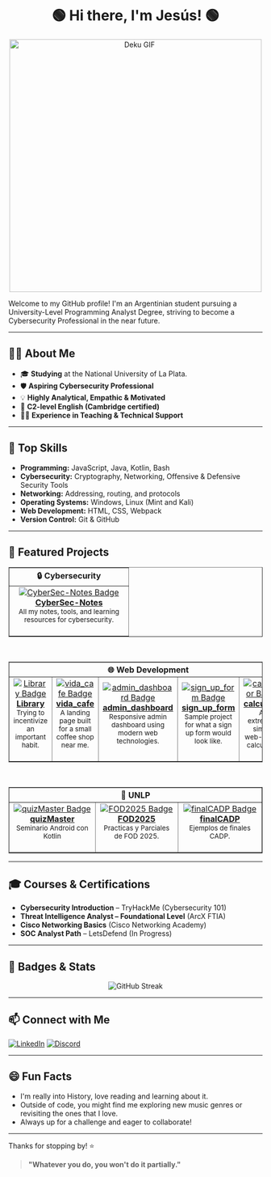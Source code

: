 <div align="center">
  
# 🟢 Hi there, I'm Jesús! 🟢

</div>

<p align="center">
  <img src="https://github.com/user-attachments/assets/3bd9745c-950d-4b57-874d-733796993c89" alt="Deku GIF" width="500"/>
</p>

Welcome to my GitHub profile!
I'm an Argentinian student pursuing a University-Level Programming Analyst Degree, striving to become a Cybersecurity Professional in the near future.

---

## 🧑‍💻 About Me

- 🎓 **Studying** at the National University of La Plata.
- 🛡️ **Aspiring Cybersecurity Professional**
- 💡 **Highly Analytical, Empathic & Motivated**
- 📕 **C2-level English (Cambridge certified)**
- 👨‍🏫 **Experience in Teaching & Technical Support**

---

## 🔧 Top Skills

- **Programming:** JavaScript, Java, Kotlin, Bash
- **Cybersecurity:** Cryptography, Networking, Offensive & Defensive Security Tools
- **Networking:** Addressing, routing, and protocols
- **Operating Systems:** Windows, Linux (Mint and Kali)
- **Web Development:** HTML, CSS, Webpack
- **Version Control:** Git & GitHub

---

## 🚀 Featured Projects

<div align="center">

<!-- Cybersecurity Category -->
<table border="1">
  <thead>
    <tr>
      <th colspan="1" align="center"><b>🔒 Cybersecurity</b></th>
    </tr>
  </thead>
  <tr>
    <td align="center" width="220">
      <a href="https://github.com/sosarollie/CyberSec-Notes">
        <img src="https://img.shields.io/badge/CyberSec--Notes-Cybersecurity-blue?style=for-the-badge&logo=hackthebox&logoColor=white" alt="CyberSec-Notes Badge"/><br>
        <b>CyberSec-Notes</b>
      </a>
      <br>
      <sub>All my notes, tools, and learning resources for cybersecurity.</sub>
      <br><br>
    </td>
  </tr>
</table>
<br>

<!-- Web Development Category -->
<table border="1">
  <thead>
    <tr>
      <th colspan="5" align="center"><b>🌐 Web Development</b></th>
    </tr>
  </thead>
  <tr>
    <td align="center" width="220">
      <a href="https://github.com/sosarollie/library">
        <img src="https://img.shields.io/badge/Library-Reading Tracker-orange?style=for-the-badge&logo=bookstack&logoColor=white" alt="Library Badge"/><br>
        <b>Library</b>
      </a>
      <br>
      <sub> Trying to incentivize an important habit.</sub>
      <br><br>
    </td>
    <td align="center" width="220">
      <a href="https://github.com/sosarollie/vida_cafe">
        <img src="https://img.shields.io/badge/vida_cafe-Coffee Shop-brown?style=for-the-badge&logo=coffeescript&logoColor=white" alt="vida_cafe Badge"/><br>
        <b>vida_cafe</b>
      </a>
      <br>
      <sub>A landing page built for a small coffee shop near me.</sub>
      <br><br>
    </td>
    <td align="center" width="220">
      <a href="https://github.com/sosarollie/admin_dashboard">
        <img src="https://img.shields.io/badge/admin_dashboard-Admin Dashboard-007ec6?style=for-the-badge&logo=vercel&logoColor=white" alt="admin_dashboard Badge"/><br>
        <b>admin_dashboard</b>
      </a>
      <br>
      <sub>Responsive admin dashboard using modern web technologies.</sub>
      <br><br>
    </td>
    <td align="center" width="220">
      <a href="https://github.com/sosarollie/sign_up_form">
        <img src="https://img.shields.io/badge/sign_up_form-Sign Up Form-43a047?style=for-the-badge&logo=auth0&logoColor=white" alt="sign_up_form Badge"/><br>
        <b>sign_up_form</b>
      </a>
      <br>
      <sub>Sample project for what a sign up form would look like.</sub>
      <br><br>
    </td>
    <td align="center" width="220">
      <a href="https://github.com/sosarollie/calculator">
        <img src="https://img.shields.io/badge/calculator-Calculator-ff9800?style=for-the-badge&logo=calculator&logoColor=white" alt="calculator Badge"/><br>
        <b>calculator</b>
      </a>
      <br>
      <sub>An extremely simple web-based calculator. </sub>
      <br><br>
    </td>
  </tr>
</table>
<br>

<!-- UNLP Category -->
<table border="1">
  <thead>
    <tr>
      <th colspan="3" align="center"><b>🏫 UNLP </b></th>
    </tr>
  </thead>
  <tr>
    <td align="center" width="220">
      <a href="https://github.com/sosarollie/quizMaster">
        <img src="https://img.shields.io/badge/quizMaster-UNLP Project-6f42c1?style=for-the-badge&logo=github&logoColor=white" alt="quizMaster Badge"/><br>
        <b>quizMaster</b>
      </a>
      <br>
      <sub>Seminario Android con Kotlin</sub>
      <br><br>
    </td>
    <td align="center" width="220">
      <a href="https://github.com/sosarollie/FOD2025">
        <img src="https://img.shields.io/badge/FOD2025-UNLP Project-6f42c1?style=for-the-badge&logo=github&logoColor=white" alt="FOD2025 Badge"/><br>
        <b>FOD2025</b>
      </a>
      <br>
      <sub>Practicas y Parciales de FOD 2025.</sub>
      <br><br>
    </td>
    <td align="center" width="220">
      <a href="https://github.com/sosarollie/finalCADP">
        <img src="https://img.shields.io/badge/finalCADP-UNLP Project-6f42c1?style=for-the-badge&logo=github&logoColor=white" alt="finalCADP Badge"/><br>
        <b>finalCADP</b>
      </a>
      <br>
      <sub>Ejemplos de finales CADP.</sub>
      <br><br>
    </td>
  </tr>
</table>

</div>

---

## 🎓 Courses & Certifications

- **Cybersecurity Introduction** – TryHackMe (Cybersecurity 101)
- **Threat Intelligence Analyst – Foundational Level** (ArcX FTIA)
- **Cisco Networking Basics** (Cisco Networking Academy)
- **SOC Analyst Path** – LetsDefend (In Progress)

---

## 🏅 Badges & Stats

<div align="center">

<img src="https://github-readme-streak-stats.herokuapp.com/?user=sosarollie&theme=tokyonight" alt="GitHub Streak"/>

</div>

---

## 📫 Connect with Me

[![LinkedIn](https://img.shields.io/badge/LinkedIn-sosarollie-blue?style=flat&logo=linkedin)](https://www.linkedin.com/in/sosarollie/)
[![Discord](https://img.shields.io/badge/Discord-1praise-5865F2?style=flat&logo=discord&logoColor=white)](https://discord.com/)

---

## 😄 Fun Facts

- I'm really into History, love reading and learning about it.
- Outside of code, you might find me exploring new music genres or revisiting the ones that I love.
- Always up for a challenge and eager to collaborate!

---

Thanks for stopping by! ⭐️

> **"Whatever you do, you won't do it partially."**
